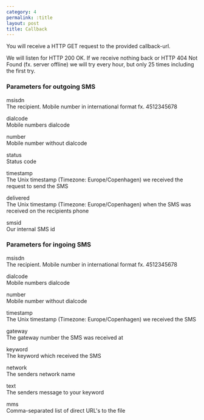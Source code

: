 ```yaml
---
category: 4
permalink: :title
layout: post
title: Callback
---
```

<p>You will receive a HTTP GET request to the provided callback-url.</p>
<p>We will listen for HTTP 200 OK. If we receive nothing back or HTTP 404 Not Found (fx. server offline) we will try every hour, but only 25 times including the first try.</p>





<h3>
	<span class="label label-default">Parameters for outgoing SMS</span>
</h3>


<span class="text-primary">msisdn</span><br />
<span class="m-l-2">The recipient. Mobile number in international format fx. 4512345678</span>

<span class="text-primary">dialcode</span><br />
<span class="m-l-2">Mobile numbers dialcode</span>

<span class="text-primary">number</span><br />
<span class="m-l-2">Mobile number without dialcode</span>

<span class="text-primary">status</span><br />
<span class="m-l-2">Status code</span>

<span class="text-primary">timestamp</span><br />
<span class="m-l-2">The Unix timestamp (Timezone: Europe/Copenhagen) we received the request to send the SMS</span>

<span class="text-primary">delivered</span><br />
<span class="m-l-2">The Unix timestamp (Timezone: Europe/Copenhagen) when the SMS was received on the recipients phone</span>

<span class="text-primary">smsid</span><br />
<span class="m-l-2">Our internal SMS id</span>
<br />





<h3>
	<span class="label label-default">Parameters for ingoing SMS</span>
</h3>


<span class="text-primary">msisdn</span><br />
<span class="m-l-2">The recipient. Mobile number in international format fx. 4512345678</span>

<span class="text-primary">dialcode</span><br />
<span class="m-l-2">Mobile numbers dialcode</span>

<span class="text-primary">number</span><br />
<span class="m-l-2">Mobile number without dialcode</span>

<span class="text-primary">timestamp</span><br />
<span class="m-l-2">The Unix timestamp (Timezone: Europe/Copenhagen) we received the SMS</span>

<span class="text-primary">gateway</span><br />
<span class="m-l-2">The gateway number the SMS was received at</span>

<span class="text-primary">keyword</span><br />
<span class="m-l-2">The keyword which received the SMS</span>

<span class="text-primary">network</span><br />
<span class="m-l-2">The senders network name</span>

<span class="text-primary">text</span><br />
<span class="m-l-2">The senders message to your keyword</span>

<span class="text-primary">mms</span><br />
<span class="m-l-2">Comma-separated list of direct URL's to the file</span>
